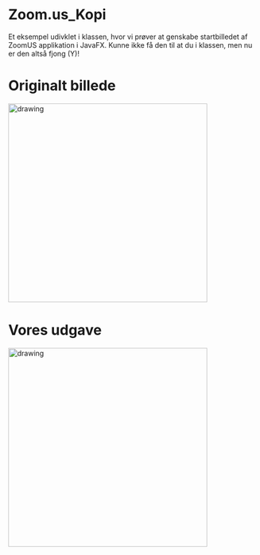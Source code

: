 # Zoom.us_Kopi

Et eksempel udivklet i klassen, hvor vi prøver at genskabe startbilledet af ZoomUS applikation i JavaFX. Kunne ikke få den til at du i klassen, men nu er den altså fjong (Y)!

# Originalt billede

<img src="https://github.com/andracs/Zoom.us_Kopi/blob/master/resources/Sk%C3%A6rmbillede%20fra%20Zoom.us.png?raw=true" alt="drawing" width="400"/>

# Vores udgave

<img src="https://github.com/andracs/Zoom.us_Kopi/blob/master/resources/Sa%CC%8Adan%20ser%20det%20ud.png?raw=true?raw=true" alt="drawing" width="400"/>

